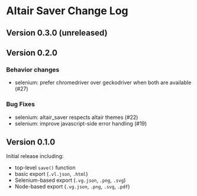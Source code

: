 # Altair Saver Change Log

## Version 0.3.0 (unreleased)

## Version 0.2.0

### Behavior changes
- selenium: prefer chromedriver over geckodriver when both are available (#27)

### Bug Fixes
- selenium: altair_saver respects altair themes (#22)
- selenium: improve javascript-side error handling (#19)

## Version 0.1.0

Initial release including:

- top-level ``save()`` function
- basic export (``.vl.json``, ``.html``)
- Selenium-based export (``.vg.json``, ``.png``, ``.svg``)
- Node-based export (``.vg.json``, ``.png``, ``.svg``, ``.pdf``)